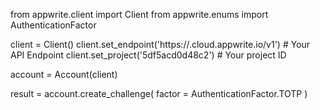 from appwrite.client import Client
from appwrite.enums import AuthenticationFactor

client = Client()
client.set_endpoint('https://<REGION>.cloud.appwrite.io/v1') # Your API Endpoint
client.set_project('5df5acd0d48c2') # Your project ID

account = Account(client)

result = account.create_challenge(
    factor = AuthenticationFactor.TOTP
)
